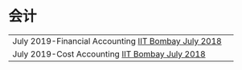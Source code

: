 # 会计

|                                                                                                                                 |   |
| ------------------------------------------------------------------------------------------------------------------------------- | - |
| July 2019-Financial Accounting [IIT Bombay July 2018](https://www.youtube.com/playlist?list=PLOzRYVm0a65d4DQntP-1Rl-PAOITrQXLX) |   |
| July 2019-Cost Accounting [IIT Bombay July 2018](https://www.youtube.com/playlist?list=PLOzRYVm0a65f5nj6Vw0jusG92KjTCq\_z5)     |   |
